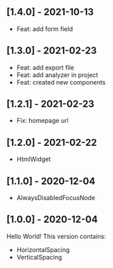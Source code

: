 ## [1.4.0] - 2021-10-13
- Feat: add form field
## [1.3.0] - 2021-02-23
- Feat: add export file 
- Feat: add analyzer in project 
- Feat: created new components 
## [1.2.1] - 2021-02-23
- Fix: homepage url
## [1.2.0] - 2021-02-22
- HtmlWidget
## [1.1.0] - 2020-12-04
- AlwaysDisabledFocusNode
## [1.0.0] - 2020-12-04
Hello World! This version contains:
- HorizontalSpacing
- VerticalSpacing
